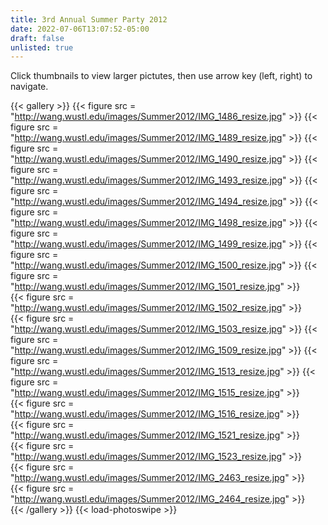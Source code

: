 ```yaml
---
title: 3rd Annual Summer Party 2012
date: 2022-07-06T13:07:52-05:00
draft: false
unlisted: true
---
```

Click thumbnails to view larger pictutes, then use arrow key (left, right) to navigate.

{{< gallery >}}
{{< figure src = "http://wang.wustl.edu/images/Summer2012/IMG_1486_resize.jpg" >}} 
{{< figure src = "http://wang.wustl.edu/images/Summer2012/IMG_1489_resize.jpg" >}} 
{{< figure src = "http://wang.wustl.edu/images/Summer2012/IMG_1490_resize.jpg" >}} 
{{< figure src = "http://wang.wustl.edu/images/Summer2012/IMG_1493_resize.jpg" >}} 
{{< figure src = "http://wang.wustl.edu/images/Summer2012/IMG_1494_resize.jpg" >}} 
{{< figure src = "http://wang.wustl.edu/images/Summer2012/IMG_1498_resize.jpg" >}} 
{{< figure src = "http://wang.wustl.edu/images/Summer2012/IMG_1499_resize.jpg" >}} 
{{< figure src = "http://wang.wustl.edu/images/Summer2012/IMG_1500_resize.jpg" >}} 
{{< figure src = "http://wang.wustl.edu/images/Summer2012/IMG_1501_resize.jpg" >}}	 
{{< figure src = "http://wang.wustl.edu/images/Summer2012/IMG_1502_resize.jpg" >}}	 
{{< figure src = "http://wang.wustl.edu/images/Summer2012/IMG_1503_resize.jpg" >}} 
{{< figure src = "http://wang.wustl.edu/images/Summer2012/IMG_1509_resize.jpg" >}} 
{{< figure src = "http://wang.wustl.edu/images/Summer2012/IMG_1513_resize.jpg" >}} 
{{< figure src = "http://wang.wustl.edu/images/Summer2012/IMG_1515_resize.jpg" >}}	 
{{< figure src = "http://wang.wustl.edu/images/Summer2012/IMG_1516_resize.jpg" >}}	 
{{< figure src = "http://wang.wustl.edu/images/Summer2012/IMG_1521_resize.jpg" >}}	 
{{< figure src = "http://wang.wustl.edu/images/Summer2012/IMG_1523_resize.jpg" >}}	 
{{< figure src = "http://wang.wustl.edu/images/Summer2012/IMG_2463_resize.jpg" >}}	 
{{< figure src = "http://wang.wustl.edu/images/Summer2012/IMG_2464_resize.jpg" >}}	
{{< /gallery >}}
{{< load-photoswipe >}}




